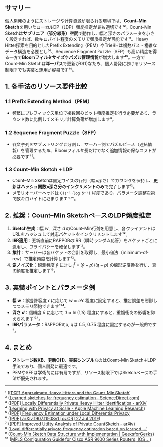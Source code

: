 ## サマリー  
個人開発のようにストレージや計算資源が限られる環境では、**Count–Min Sketch**を用いたローカルDP（LDP）頻度推定が最も適切です¹²。Count–Min Sketchは**サブリニア（部分線形）空間**で動作し、幅と深さのパラメータを小さく設定すれば、数キロバイト程度のメモリで頻度推定が可能です¹²。Heavy Hitter探索を目的としたPrefix Extending（PEM）やTrieHHは複数パス・複雑なデータ構造を必要とし³⁶、Sequence Fragment Puzzle（SFP）も高い精度を得る一方で**Bloomフィルタサイズ**や**パズル管理情報**が増大します⁴⁵。一方でCount–Min Sketchは**単一パス**で更新がO(1)なため、個人開発におけるリソース制限下でも実装と運用が容易です¹⁴。  

## 1. 各手法のリソース要件比較  
### 1.1 Prefix Extending Method（PEM）  
- 頻繁にプレフィックス単位で複数回のビット頻度推定を行う必要があり、ラウンド数に比例してメモリ／計算負荷が増加します³。  

### 1.2 Sequence Fragment Puzzle（SFP）  
- 各文字列をサブストリングに分割し、サーバー側でパズルピース（連結情報）を管理するため、Bloomフィルタ長だけでなく追加情報の保存コストが必要です⁴⁵。  

### 1.3 Count–Min Sketch + LDP  
- Count–Min Sketchは固定サイズの行列（幅×深さ）でカウンタを保持し、**更新はハッシュ関数×深さ分のインクリメントのみ**で完了します¹²。  
- メモリオーバーヘッドは `O(ε⁻¹·log δ⁻¹)` 程度であり、パラメータ調整次第で数キロバイトに収まります¹²¹⁴。  

## 2. 推奨：Count–Min SketchベースのLDP頻度推定  
1. **Sketch生成**：幅 $w$、深さ $d$ のCount–Min行列を用意し、各クライアントはURLをハッシュして対応バケットをインクリメントします¹²。  
2. **IRR適用**：更新直前にRAPPORのIRR（瞬時ランダム応答）をバケットごとに適用し、プライバシーを確保します¹²。  
3. **集計**：サーバーは各バケットの合計を取得し、最小値法（minimum-of-row）で推定頻度を計算します¹²。  
4. **逆ノイズ化**：観測頻度 $\hat y$ に対し $\hat f=(\hat y-p)/(q-p)$ の線形逆変換を行い、真の頻度を推定します¹⁶。  

## 3. 実装ポイントとパラメータ例  
- **幅 $w$**：誤差許容度 $\epsilon$ に応じて $w \approx e/\epsilon$ 程度に設定すると、推定誤差を制御しつつメモリ節約できます¹²⁴。  
- **深さ $d$**：信頼度 $\delta$ に応じて $d \approx \ln(1/\delta)$ 程度にすると、重複衝突の影響を抑えられます¹²⁴。  
- **IRRパラメータ**：RAPPORのp, qは 0.5, 0.75 程度に設定するのが一般的です⁴。  

## 4. まとめ  
- **ストレージ数KB**、**更新O(1)**、**実装シンプル**なのはCount–Min Sketch＋LDP手法であり、個人開発に最適です。  
- PEMやSFPは学術的には有用ですが、リソース制限下ではSketchベースの手法が優先されます。  

---

¹  ([[PDF] Approximate Heavy Hitters and the Count-Min Sketch](https://web.stanford.edu/class/cs168/l/l2.pdf?utm_source=chatgpt.com))  
²  ([Learned sketches for frequency estimation - ScienceDirect.com](https://www.sciencedirect.com/science/article/abs/pii/S0020025519307856?utm_source=chatgpt.com))  
³  ([[PDF] Locally Differentially Private Heavy Hitter Identification - arXiv](https://arxiv.org/pdf/1708.06674?utm_source=chatgpt.com))  
⁴  ([Learning with Privacy at Scale - Apple Machine Learning Research](https://machinelearning.apple.com/research/learning-with-privacy-at-scale?utm_source=chatgpt.com))  
⁵  ([[PDF] Frequency Estimation under Local Differential Privacy](https://vldb.org/pvldb/vol14/p2046-cormode.pdf?utm_source=chatgpt.com))  
⁶  ([[PDF] arXiv:1907.11908v1 [cs.CR] 27 Jul 2019](https://arxiv.org/pdf/1907.11908?utm_source=chatgpt.com))  
⁷  ([[PDF] Improved Utility Analysis of Private CountSketch - arXiv](https://arxiv.org/pdf/2205.08397?utm_source=chatgpt.com))  
⁸  ([Local differentially private frequency estimation based on learned ...](https://www.sciencedirect.com/science/article/abs/pii/S0020025523012525?utm_source=chatgpt.com))  
⁹  ([Count-Min Sketch Data Structure with Implementation | GeeksforGeeks](https://www.geeksforgeeks.org/count-min-sketch-in-java-with-examples/?utm_source=chatgpt.com))  
¹⁰  ([MPLS Configuration Guide for Cisco ASR 9000 Series Routers, IOS ...](https://www.cisco.com/c/en/us/td/docs/routers/asr9000/software/25xx/mpls/configuration/guide/b-mpls-cg-asr9000-25xx/implementing-mpls-ldp.html?utm_source=chatgpt.com))